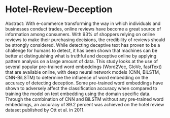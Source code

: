 # Hotel-Review-Deception

Abstract:
With e-commerce transforming the way in which individuals and businesses conduct trades, online reviews have become a great source of information among consumers. With 93\% of shoppers relying on online reviews to make their purchasing decisions, the credibility of reviews should be strongly considered. While detecting deceptive text has proven to be a challenge for humans to detect, it has been shown that machines can be better at distinguishing what is truthful and deceptive online by applying pattern analysis on a large amount of data. This study looks at the use of several popular pre-trained word embeddings (Word2Vec, GloVe, fastText) that are available online, with deep neural network models (CNN, BiLSTM, CNN-BiLSTM) to determine the influence of word embedding on the accuracy of detecting deception. Some pre-trained word embeddings have shown to adversely affect the classification accuracy when compared to training the model on text embedding using the domain specific data. Through the combination of CNN and BiLSTM without any pre-trained word embeddings, an accuracy of 89.2 percent was achieved on the hotel review dataset published by Ott et al. in 2011. 
